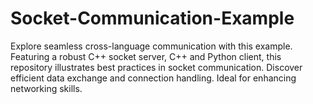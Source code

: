 # Socket-Communication-Example
Explore seamless cross-language communication with this example. Featuring a robust C++ socket server, C++ and Python client, this repository illustrates best practices in socket communication. Discover efficient data exchange and connection handling. Ideal for enhancing networking skills.
